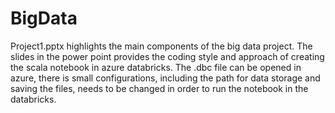 # BigData
Project1.pptx highlights the main components of the big data project. 
The slides in the power point provides the coding style and approach of creating the scala notebook in azure databricks. 
The .dbc file can be opened in azure, there is small configurations, including the path for data storage and saving the files,
needs to be changed in order to run the notebook in the databricks.

